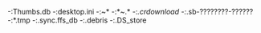 -:Thumbs.db
-:desktop.ini
-:~*
-:*~.*
-:*.crdownload
-:*.sb-????????-??????
-:*.tmp
-:.sync.ffs_db
-:.debris
-:.DS_store